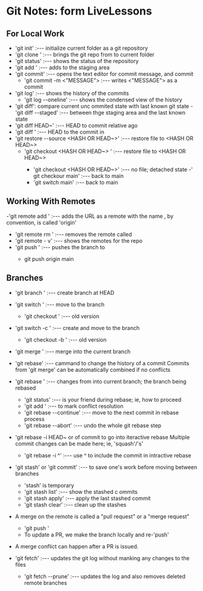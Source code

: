 #
# Git Notes: form LiveLessons
## For Local Work
- 'git init' :--- initialize current folder as a git repository
- 'git clone <URL>' :--- brings the git repo from <URL> to current folder
- 'git status' :--- shows the status of the repository
- 'git add <FILE>' :--- adds <FILE> to the staging area
- 'git commit' :--- opens the text editor for commit message, and commit
   - 'git commit -m <"MESSAGE"> :--- writes <"MESSAGE"> as a commit
- 'git log' :--- shows the history of the commits
   - 'git log --oneline' :--- shows the condensed view of the history
- 'git diff': compare current unc ommited state with last known git state
   -'git diff --staged' :--- between thge staging area and the last known state
- 'git diff HEAD~<NUMBER>' :--- HEAD to commit <NUMBER> relative ago
- 'git diff <HASH>' :--- HEAD to the commit in <HASH>
- 'git restore --source <HASH OR HEAD~>' :--- restore file to <HASH OR HEAD~>
   - 'git checkout <HASH OR HEAD~> <FILE>' :--- restore file to <HASH OR HEAD~>
      - 'git checkout <HASH OR HEAD~>' :--- no file; detached state
      -' git checkour main' :--- back to main
      - 'git switch main' :--- back to main

## Working With Remotes
-'git remote add <NAME> <URL>' :--- adds the URL as a remote with the name <NAME>
 	<NAME>, by convention, is called 'origin'
- 'git remote rm <NAME>' :--- removes the remote called <NAME>
- 'git remote - v' :--- shows the remotes for the repo
- 'git push <WHERE> <WHAT>' :--- pushes the <WHAT> branch to <WHERE>
   - git push origin main

## Branches
- 'git branch <NAME>' :--- create branch <NAME> at HEAD
- 'git switch <NAME>' :--- move to the branch <NAME>
   - 'git checkout <NAME>' :--- old version
- 'git switch -c <NAME>' :--- create and move to the branch <NAME>
   - 'git checkout -b <NAME>' :--- old version
- 'git merge <BRANCH>' :--- merge <BRANCH> into the current branch 
- 'git rebase' :--- cammand to change the history of a commit
	Commits from 'git merge' can be automatically combined if no conflicts
- 'git rebase <BRANCH>' :--- changes from <BRANCH> into current branch; the branch being rebased	
   - 'git status' :--- is your friend during rebase; ie, how to proceed
   - 'git add <FILE>' :--- to mark conflict resolution
   - 'git rebase --continue' :--- move to the next commit in rebase process
   - 'git rebase --abort' :--- undo the whole git rebase step
- 'git rebase -i <COMMIT> HEAD~ or <HASH> of commit to go into iteractive rebase
	Multiple commit changes can be made here; ie, 'squash'/'s'
   - 'git rebase -i <HASH>^' :--- use ^ to include the commit in intractive rebase
- 'git stash' or 'git commit' :--- to save one's work before moving between branches
   - 'stash' is temporary
   - 'git stash list' :--- show the stashed c ommits
   - 'git stash apply' :--- apply the last stashed commit
   - 'git stash clear' :--- clean up the stashes

- A merge on the remote is called a "pull request" or a "merge request"
   - 'git push <WHERE> <WHAT>'
   - To update a PR, we make the branch locally and re-'push'

- A merge conflict can happen after a PR is issued.
- 'git fetch' :--- updates the git log without manking any changes to the files
   - 'git fetch --prune' :--- updates the log and also removes deleted remote branches

